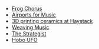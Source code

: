 - [Frog Chorus](https://frogchor.us)
- [Airports for Music](https://hubs.ninaprotocol.com/airportsformusic)
- [3D printing ceramics at Haystack](https://medium.com/@reubenson/foray-into-3d-printing-with-clay-at-haystack-207064511cd)
- [Weaving Music](/weaving)
- [The Strategist](https://nymag.com/strategist)
- [Hobo UFO](https://www.youtube.com/watch?v=ERbfczLUr-A)
<!-- - [Ceramics for sale](https://sonceramics.etsy.com) -->
<!-- - [Radio program for WFMU](https://wfmu.org/playlists/shows/119916) -->
<!-- - [Homepage](https://reubenson.com) -->